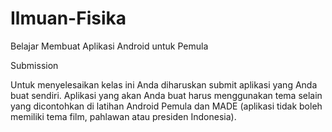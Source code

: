 # Ilmuan-Fisika
Belajar Membuat Aplikasi Android untuk Pemula

Submission

Untuk menyelesaikan kelas ini Anda diharuskan submit aplikasi yang Anda buat sendiri. Aplikasi yang akan Anda buat harus menggunakan tema selain yang dicontohkan di latihan Android Pemula dan MADE (aplikasi tidak boleh memiliki tema film, pahlawan atau presiden Indonesia).
